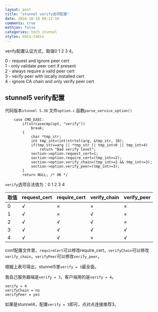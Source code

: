 ```yaml
---
layout: post
title: "stunnel verify选项配置"
date: 2016-10-18 09:12:59
comments: true
mathjax: false
categories: tech stunnel
styles: data-table
---
```


verify配置认证方式，取值0 1 2 3 4。

0 - request and ignore peer cert  
1 - only validate peer cert if present  
2 - always require a valid peer cert  
3 - verify peer with locally installed cert  
4 - ignore CA chain and only verify peer cert  

<!--more-->

## stunnel5 verify配置

代码版本`stunnel 5.36`  文件`option.c`  函数`parse_service_option()`

```
    case CMD_EXEC:
        if(strcasecmp(opt, "verify"))
            break;
        {
            char *tmp_str;
            int tmp_int=(int)strtol(arg, &tmp_str, 10);
            if(tmp_str==arg || *tmp_str || tmp_int<0 || tmp_int>4)
                return "Bad verify level";
            section->option.request_cert=1;
            section->option.require_cert=(tmp_int>=2);
            section->option.verify_chain=(tmp_int>=1 && tmp_int<=3);
            section->option.verify_peer=(tmp_int>=3);
        }
        return NULL; /* OK */
```

`verify`选项合法值为：0  1 2 3 4

|取值|request_cert|require_cert|verify_chain|verify_peer|
|----|----|----|----|----|
| 0 | √ | × | × | × |
| 1 | √ | × | √ | × |
| 2 | √ | √ | √ | × |
| 3 | √ | √ | √ | √ |
| 4 | √ | √ | × | √ |

conf配置文件里，`requireCert`可以修改require_cert，`verifyChain`可以修改`verify_chain`，`verifyPeer`可以修改`verify_peer`。

根据上表可得出，stunnel5里`verify = 3`最全面。

我自己服务器端是`verify = 3`，客户端用的是`verify = 4`。

```
verify = 4
verifyChain = no
verifyPeer = yes
```

如果是stunnel4，配置`verify = 3`即可，点对点连接推荐3。

